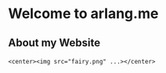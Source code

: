 # **Welcome to arlang.me**


## **About my Website**

    <center><img src="fairy.png" ...></center>

